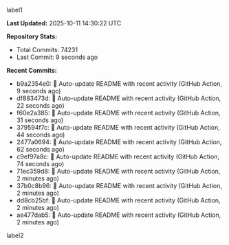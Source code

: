 
label1 
<!-- ACTIVITY_START -->
**Last Updated:** 2025-10-11 14:30:22 UTC

**Repository Stats:**
- Total Commits: 74231
- Last Commit: 9 seconds ago

**Recent Commits:**
- b9a2354e0: 🤖 Auto-update README with recent activity (GitHub Action, 9 seconds ago)
- df883473d: 🤖 Auto-update README with recent activity (GitHub Action, 22 seconds ago)
- f60e2a385: 🤖 Auto-update README with recent activity (GitHub Action, 31 seconds ago)
- 379594f7c: 🤖 Auto-update README with recent activity (GitHub Action, 44 seconds ago)
- 2477a0694: 🤖 Auto-update README with recent activity (GitHub Action, 62 seconds ago)
- c9ef97a8c: 🤖 Auto-update README with recent activity (GitHub Action, 74 seconds ago)
- 71ec359d8: 🤖 Auto-update README with recent activity (GitHub Action, 2 minutes ago)
- 37b0c8b96: 🤖 Auto-update README with recent activity (GitHub Action, 2 minutes ago)
- dd8cb25bf: 🤖 Auto-update README with recent activity (GitHub Action, 2 minutes ago)
- ae477dab5: 🤖 Auto-update README with recent activity (GitHub Action, 2 minutes ago)
<!-- ACTIVITY_END -->

label2
